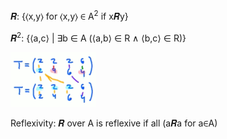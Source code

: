 𝑹: {⟨x,y⟩ for ⟨x,y⟩ ∈ A<sup>2</sup> if x𝑹y}

𝑹<sup>2</sup>: {⟨a,c⟩ | ∃b ∈ A (⟨a,b⟩ ∈ R ∧ ⟨b,c⟩ ∈ R)}

![](./relations1.gif)

Reflexivity: 𝑹 over A is reflexive if all (a𝑹a for a∈A)
